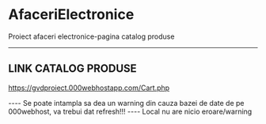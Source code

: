 # AfaceriElectronice
Proiect afaceri electronice-pagina catalog produse


-------------------
LINK CATALOG PRODUSE
-------------------

https://gvdproiect.000webhostapp.com/Cart.php



---- Se poate intampla sa dea un warning din cauza bazei de date de pe 000webhost, va trebui dat refresh!!!
---- Local nu are nicio eroare/warning
